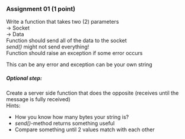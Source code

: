 ### Assignment 01 (1 point)
<p>Write a function that takes two (2) parameters<br />
  -> Socket<br />
  -> Data<br />
Function should send all of the data to the socket<br />
  <i>send()</i> might not send everything!<br />
Function should raise an exception if some error occurs</p>

This can be any error and exception can be your own string
##### Optional step:

<p>Create a server side function that does the opposite (receives until the message is fully received)<br />
Hints:</p>
<ul>
  <li>How you know how many bytes your string is?</li>
  <li><i>send()</i>-method returns something useful</li>
  <li>Compare something until 2 values match with each other</li>
</ul>
